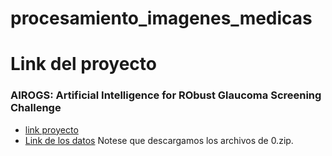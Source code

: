 # procesamiento_imagenes_medicas




# Link del proyecto

### AIROGS: Artificial Intelligence for RObust Glaucoma Screening Challenge
- [link proyecto](https://airogs.grand-challenge.org/data-and-challenge/)
- [Link de los datos](https://zenodo.org/record/5793241#.Y-Q1LezMLtU) Notese que descargamos los archivos de 0.zip. 
